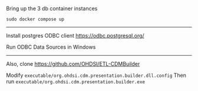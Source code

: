 Bring up the 3 db container instances
```
sudo docker compose up
```

---

Install postgres ODBC client
https://odbc.postgresql.org/

Run ODBC Data Sources in Windows

---

Also, clone https://github.com/OHDSI/ETL-CDMBuilder

Modify `executable/org.ohdsi.cdm.presentation.builder.dll.config`
Then run `executable/org.ohdsi.cdm.presentation.builder.exe`
